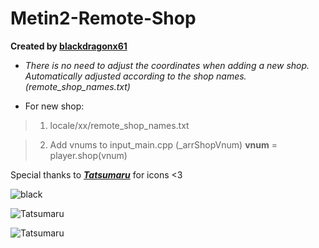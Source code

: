 # Metin2-Remote-Shop
**Created by [blackdragonx61](https://metin2.dev/board/profile/14335-mali61/)**

* _There is no need to adjust the coordinates when adding a new shop. Automatically adjusted according to the shop names.(remote_shop_names.txt)_

* For new shop: 

> 1) locale/xx/remote_shop_names.txt

> 2) Add vnums to input_main.cpp (_arrShopVnum)
**vnum** = player.shop(vnum)

Special thanks to _**[Tatsumaru](https://metin2.dev/board/profile/15524-tatsumaru/)**_ for icons <3

![black](https://github.com/blackdragonx61/Metin2-Remote-Shop/blob/main/system.png)

![Tatsumaru](https://github.com/blackdragonx61/Metin2-Remote-Shop/blob/main/icon_1.png)

![Tatsumaru](https://github.com/blackdragonx61/Metin2-Remote-Shop/blob/main/icon_2.png)
